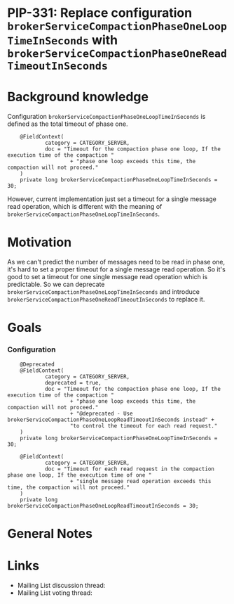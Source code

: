 # PIP-331: Replace configuration `brokerServiceCompactionPhaseOneLoopTimeInSeconds` with `brokerServiceCompactionPhaseOneReadTimeoutInSeconds`

# Background knowledge

Configuration `brokerServiceCompactionPhaseOneLoopTimeInSeconds` is defined as the total timeout of phase one.
```commandline
    @FieldContext(
            category = CATEGORY_SERVER,
            doc = "Timeout for the compaction phase one loop, If the execution time of the compaction "
                    + "phase one loop exceeds this time, the compaction will not proceed."
    )
    private long brokerServiceCompactionPhaseOneLoopTimeInSeconds = 30;
```
However, current implementation just set a timeout for a single message read operation, which is different with the meaning of `brokerServiceCompactionPhaseOneLoopTimeInSeconds`.


# Motivation

As we can't predict the number of messages need to be read in phase one, it's hard to set a proper timeout for a single message read operation.
So it's good to set a timeout for one single message read operation which is predictable.
So we can deprecate `brokerServiceCompactionPhaseOneLoopTimeInSeconds` and introduce `brokerServiceCompactionPhaseOneReadTimeoutInSeconds` to replace it.

# Goals
### Configuration

```commandline
    @Deprecated
    @FieldContext(
            category = CATEGORY_SERVER,
            deprecated = true,
            doc = "Timeout for the compaction phase one loop, If the execution time of the compaction "
                    + "phase one loop exceeds this time, the compaction will not proceed."
                    + "@deprecated - Use brokerServiceCompactionPhaseOneLoopReadTimeoutInSeconds instead" +
                    "to control the timeout for each read request."
    )
    private long brokerServiceCompactionPhaseOneLoopTimeInSeconds = 30;

    @FieldContext(
            category = CATEGORY_SERVER,
            doc = "Timeout for each read request in the compaction phase one loop, If the execution time of one "
                    + "single message read operation exceeds this time, the compaction will not proceed."
    )
    private long brokerServiceCompactionPhaseOneLoopReadTimeoutInSeconds = 30;
```


# General Notes

# Links

<!--
Updated afterwards
-->
* Mailing List discussion thread:
* Mailing List voting thread:
